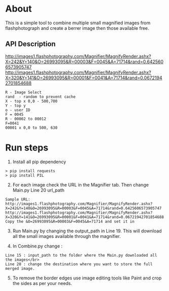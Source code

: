 # About
This is a simple tool to combine multiple small magnified images from flashphotograph and create a berrer image then those available free.

## API Description

http://images1.flashphotography.com/Magnifier/MagnifyRender.ashx?X=242&Y=140&O=26993095&R=00003&F=0045&A=71714&rand=0.6425606573905747
http://images1.flashphotography.com/Magnifier/MagnifyRender.ashx?X=320&Y=141&O=26993095&R=00001&F=0041&A=71714&rand=0.06721942701854688
```
R - Image Select
rand  - random to prevent cache
X - top x 0,0 - 500,700
Y - top y
o - user ID 
F = 0045
R - 00002 to 00012
F=0041
00001 x 0,0 to 500, 630
```

# Run steps

1. Install all pip dependency
```
> pip install requests
> pip install PIL

```
2. For each image check the URL in the Magnifier tab. Then change Main.py Line 20 url_path
```angular2html
Sample URL:
http://images1.flashphotography.com/Magnifier/MagnifyRender.ashx?X=242&Y=140&O=26993095&R=00003&F=0045&A=71714&rand=0.6425606573905747
http://images1.flashphotography.com/Magnifier/MagnifyRender.ashx?X=320&Y=141&O=26993095&R=00001&F=0041&A=71714&rand=0.06721942701854688
Copy the &O=26993095&R=00003&F=0045&A=71714 and set it in 
```

3. Run Main.py by changing the output_path in Line 19. This will download all the small images available through the magnifier.

4. In Combine.py change :
```
Line 15 : input_path to the folder where the Main.py downloaded all the images</br>
Line 20 : change the destination where you want to store the full merged image.
```    
5. To remove the border edges use image editing tools like Paint and crop the sides as per your needs.
